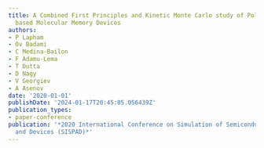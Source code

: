 ```yaml
---
title: A Combined First Principles and Kinetic Monte Carlo study of Polyoxometalate
  based Molecular Memory Devices
authors:
- P Lapham
- Ov Badami
- C Medina-Bailon
- F Adamu-Lema
- T Dutta
- D Nagy
- V Georgiev
- A Asenov
date: '2020-01-01'
publishDate: '2024-01-17T20:45:05.056439Z'
publication_types:
- paper-conference
publication: '*2020 International Conference on Simulation of Semiconductor Processes
  and Devices (SISPAD)*'
---
```

